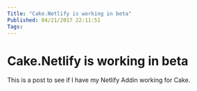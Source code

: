 ```yaml
---
Title: "Cake.Netlify is working in beta"
Published: 04/21/2017 22:11:51
Tags: 
---
```

# Cake.Netlify is working in beta

This is a post to see if I have my Netlify Addin working for Cake.